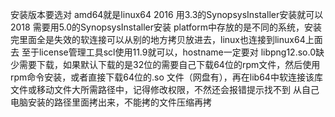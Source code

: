 安装版本要选对
amd64就是linux64
2016 用3.3的SynopsysInstaller安装就可以
2018 需要用5.0的SynopsysInstaller安装
platform中存放的是不同的系统，安装完里面全是失效的软连接可以从别的地方拷贝放进去，linux也连接到linux64上面去
至于license管理工具scl使用11.9就可以，hostname一定要对
libpng12.so.0缺少需要下载，如果默认下载的是32位的需要自己下载64位的rpm文件，然后使用rpm命令安装，或者直接下载64位的.so 文件（网盘有），再在lib64中软连接该库文件或移动文件大所需路径中，记得修改权限，不然还会报错提示找不到
从自己电脑安装的路径里面拷出来，不能拷的文件压缩再拷
